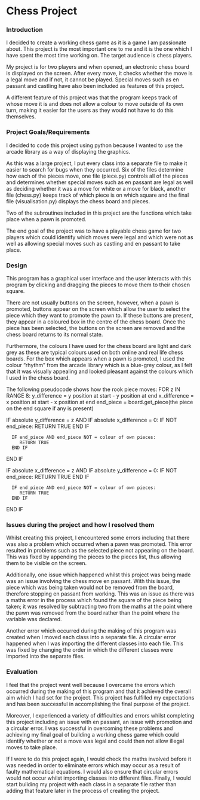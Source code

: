 # Chess Project

### Introduction
I decided to create a working chess game as it is a game I am passionate about. This project is the most important one to me and it is the one which I have spent the most time working on. The target audience is chess players.

My project is for two players and when opened, an electronic chess board is displayed on the screen. After every move, it checks whether the move is a legal move and if not, it cannot be played. Special moves such as en passant and castling have also been included as features of this project. 

A different feature of this project was that the program keeps track of whose move it is and does not allow a colour to move outside of its own turn, making it easier for the users as they would not have to do this themselves.

### Project Goals/Requirements
I decided to code this project using python because I wanted to use the arcade library as a way of displaying the graphics. 

As this was a large project, I put every class into a separate file to make it easier to search for bugs when they occurred. Six of the files determine how each of the pieces move, one file (piece.py) controls all of the pieces and determines whether special moves such as en passant are legal as well as deciding whether it was a move for white or a move for black, another file (chess.py) keeps track of which piece is on which square and the final file (visualisation.py) displays the chess board and pieces. 

Two of the subroutines included in this project are the functions which take place when a pawn is promoted.

The end goal of the project was to have a playable chess game for two players which could identify which moves were legal and which were not as well as allowing special moves such as castling and en passant to take place.

### Design
This program has a graphical user interface and the user interacts with this program by clicking and dragging the pieces to move them to their chosen square.

There are not usually buttons on the screen, however, when a pawn is promoted, buttons appear on the screen which allow the user to select the piece which they want to promote the pawn to. If these buttons are present, they appear in a coloured box in the centre of the chess board. Once the piece has been selected, the buttons on the screen are removed and the chess board returns to its normal state.

Furthermore, the colours I have used for the chess board are light and dark grey as these are typical colours used on both online and real life chess boards. For the box which appears when a pawn is promoted, I used the colour “rhythm” from the arcade library which is a blue-grey colour, as I felt that it was visually appealing and looked pleasant against the colours which I used in the chess board.

The following pseudocode shows how the rook piece moves:
FOR z IN RANGE 8:
   y_difference = y position at start - y position at end
   x_difference = x position at start - x position at end
   end_piece = board.get_piece(the piece on the end square if any is present)


   IF absolute y_difference = z AND IF absolute x_difference = 0:
      IF NOT end_piece:
         RETURN TRUE
      END IF

      IF end_piece AND end_piece NOT = colour of own pieces:
         RETURN TRUE
      END IF
   END IF

   IF absolute x_difference = z AND IF absolute y_difference = 0:
      IF NOT end_piece:
         RETURN TRUE
      END IF

      IF end_piece AND end_piece NOT = colour of own pieces:
         RETURN TRUE
      END IF
   END IF

###  Issues during the project and how I resolved them
Whilst creating this project, I encountered some errors including that there was also a problem which occurred when a pawn was promoted. This error resulted in problems such as the selected piece not appearing on the board. This was fixed by appending the pieces to the pieces list, thus allowing them to be visible on the screen.

Additionally, one issue which happened whilst this project was being made was an issue involving the chess move en passant. With this issue, the piece which was being taken would not be removed from the board, therefore stopping en passant from working. This was an issue as there was a maths error in the process which found the square of the piece being taken; it was resolved by subtracting two from the maths at the point where the pawn was removed from the board rather than the point where the variable was declared. 

Another error which occurred during the making of this program was created when I moved each class into a separate file. A circular error happened when I was importing the different classes into each file. This was fixed by changing the order in which the different classes were imported into the separate files.  

### Evaluation
I feel that the project went well because I overcame the errors which occurred during the making of this program and that it achieved the overall aim which I had set for the project. This project has fulfilled my expectations and has been successful in accomplishing the final purpose of the project. 

Moreover, I experienced a variety of difficulties and errors whilst completing this project including an issue with en passant, an issue with promotion and a circular error. I was successful in overcoming these problems and achieving my final goal of building a working chess game which could identify whether or not a move was legal and could then not allow illegal moves to take place.

If I were to do this project again, I would check the maths involved before it was needed in order to eliminate errors which may occur as a result of faulty mathematical equations. I would also ensure that circular errors would not occur whilst importing classes into different files. Finally, I would start building my project with each class in a separate file rather than adding that feature later in the process of creating the project.

